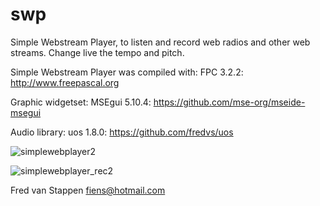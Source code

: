 # swp
Simple Webstream Player, to listen and record web radios and other web streams.
Change live the tempo and pitch.

Simple Webstream Player was compiled with: FPC 3.2.2: http://www.freepascal.org

Graphic widgetset: MSEgui 5.10.4: https://github.com/mse-org/mseide-msegui

Audio library: uos 1.8.0: https://github.com/fredvs/uos

![simplewebplayer2](https://github.com/user-attachments/assets/022b4f71-2b49-4131-8471-282c0f80eebe)

![simplewebplayer_rec2](https://github.com/user-attachments/assets/d19183cc-e5e5-40f8-b21b-2516664121fd)

Fred van Stappen <fiens@hotmail.com>
